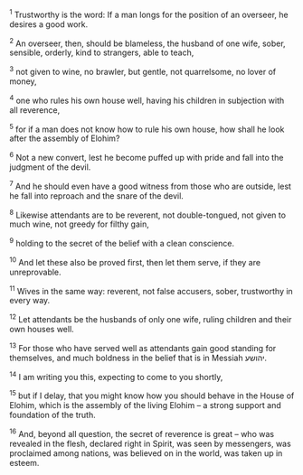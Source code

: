 <sup>1</sup> Trustworthy is the word: If a man longs for the position of an overseer, he desires a good work.

<sup>2</sup> An overseer, then, should be blameless, the husband of one wife, sober, sensible, orderly, kind to strangers, able to teach,

<sup>3</sup> not given to wine, no brawler, but gentle, not quarrelsome, no lover of money,

<sup>4</sup> one who rules his own house well, having his children in subjection with all reverence,

<sup>5</sup> for if a man does not know how to rule his own house, how shall he look after the assembly of Elohim?

<sup>6</sup> Not a new convert, lest he become puffed up with pride and fall into the judgment of the devil.

<sup>7</sup> And he should even have a good witness from those who are outside, lest he fall into reproach and the snare of the devil.

<sup>8</sup> Likewise attendants are to be reverent, not double-tongued, not given to much wine, not greedy for filthy gain,

<sup>9</sup> holding to the secret of the belief with a clean conscience.

<sup>10</sup> And let these also be proved first, then let them serve, if they are unreprovable.

<sup>11</sup> Wives in the same way: reverent, not false accusers, sober, trustworthy in every way.

<sup>12</sup> Let attendants be the husbands of only one wife, ruling children and their own houses well.

<sup>13</sup> For those who have served well as attendants gain good standing for themselves, and much boldness in the belief that is in Messiah יהושע.

<sup>14</sup> I am writing you this, expecting to come to you shortly,

<sup>15</sup> but if I delay, that you might know how you should behave in the House of Elohim, which is the assembly of the living Elohim – a strong support and foundation of the truth.

<sup>16</sup> And, beyond all question, the secret of reverence is great – who was revealed in the flesh, declared right in Spirit, was seen by messengers, was proclaimed among nations, was believed on in the world, was taken up in esteem.

